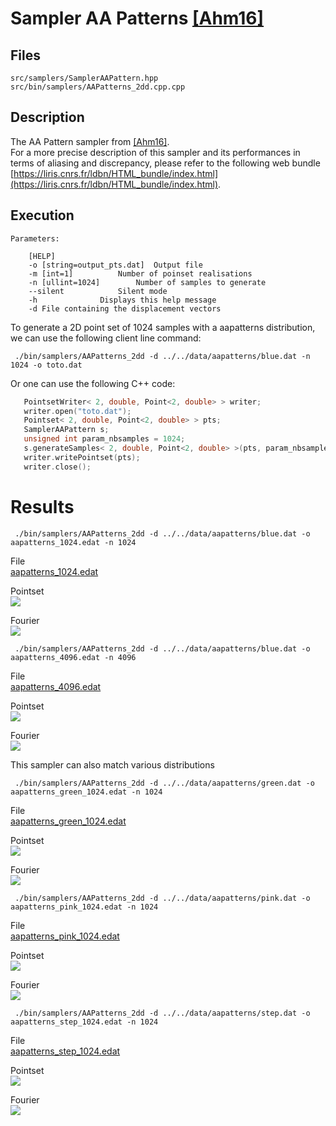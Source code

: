 # Sampler AA Patterns [[Ahm16]](http://abdallagafar.com/abdalla/wp-content/uploads/2017/03/Sampling-with-AA-Patterns.pdf)

## Files

```
src/samplers/SamplerAAPattern.hpp  
src/bin/samplers/AAPatterns_2dd.cpp.cpp
```

## Description


The AA Pattern sampler from [[Ahm16]](http://abdallagafar.com/abdalla/wp-content/uploads/2017/03/Sampling-with-AA-Patterns.pdf).  
For a more precise description of this sampler and its performances in terms of aliasing and discrepancy, please refer to the following web bundle [https://liris.cnrs.fr/ldbn/HTML_bundle/index.html](https://liris.cnrs.fr/ldbn/HTML_bundle/index.html).

## Execution

```
Parameters:  

	[HELP]
	-o [string=output_pts.dat]	Output file
	-m [int=1]			Number of poinset realisations
	-n [ullint=1024]		Number of samples to generate
	--silent 			Silent mode
	-h 				Displays this help message
	-d File containing the displacement vectors 
```

To generate a 2D point set of 1024 samples with a aapatterns distribution, we can use the following client line command:

     ./bin/samplers/AAPatterns_2dd -d ../../data/aapatterns/blue.dat -n 1024 -o toto.dat 

Or one can use the following C++ code:

 ```cpp   
    PointsetWriter< 2, double, Point<2, double> > writer;
    writer.open("toto.dat");
    Pointset< 2, double, Point<2, double> > pts;
    SamplerAAPattern s;
    unsigned int param_nbsamples = 1024;
    s.generateSamples< 2, double, Point<2, double> >(pts, param_nbsamples);
    writer.writePointset(pts);
    writer.close();
 ```   			

Results
=======

     ./bin/samplers/AAPatterns_2dd -d ../../data/aapatterns/blue.dat -o aapatterns_1024.edat -n 1024 

File  
[aapatterns_1024.edat](data/aapatterns/aapatterns_1024.edat)

Pointset  
[![](data/aapatterns/aapatterns_1024.png)](data/aapatterns/aapatterns_1024.png)

Fourier  
[![](data/aapatterns/aapatterns_1024_fourier.png)](data/aapatterns/aapatterns_1024_fourier.png)

     ./bin/samplers/AAPatterns_2dd -d ../../data/aapatterns/blue.dat -o aapatterns_4096.edat -n 4096 

File  
[aapatterns_4096.edat](data/aapatterns/aapatterns_4096.edat)

Pointset  
[![](data/aapatterns/aapatterns_4096.png)](data/aapatterns/aapatterns_4096.png)

Fourier  
[![](data/aapatterns/aapatterns_4096_fourier.png)](data/aapatterns/aapatterns_4096_fourier.png)

This sampler can also match various distributions

     ./bin/samplers/AAPatterns_2dd -d ../../data/aapatterns/green.dat -o aapatterns_green_1024.edat -n 1024 

File  
[aapatterns_green_1024.edat](data/aapatterns_green/aapatterns_green_1024.edat)

Pointset  
[![](data/aapatterns_green/aapatterns_green_1024.png)](data/aapatterns_green/aapatterns_green_1024.png)

Fourier  
[![](data/aapatterns_green/aapatterns_green_1024_fourier.png)](data/aapatterns_green/aapatterns_green_1024_fourier.png)

     ./bin/samplers/AAPatterns_2dd -d ../../data/aapatterns/pink.dat -o aapatterns_pink_1024.edat -n 1024 

File  
[aapatterns_pink_1024.edat](data/aapatterns_pink/aapatterns_pink_1024.edat)

Pointset  
[![](data/aapatterns_pink/aapatterns_pink_1024.png)](data/aapatterns_pink/aapatterns_pink_1024.png)

Fourier  
[![](data/aapatterns_pink/aapatterns_pink_1024_fourier.png)](data/aapatterns_pink/aapatterns_pink_1024_fourier.png)

     ./bin/samplers/AAPatterns_2dd -d ../../data/aapatterns/step.dat -o aapatterns_step_1024.edat -n 1024 

File  
[aapatterns_step_1024.edat](data/aapatterns_step/aapatterns_step_1024.edat)

Pointset  
[![](data/aapatterns_step/aapatterns_step_1024.png)](data/aapatterns_step/aapatterns_step_1024.png)

Fourier  
[![](data/aapatterns_step/aapatterns_step_1024_fourier.png)](data/aapatterns_step/aapatterns_step_1024_fourier.png)
